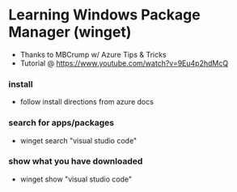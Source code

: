 # Learning Windows Package Manager (winget)  
- Thanks to MBCrump w/ Azure Tips & Tricks
- Tutorial @ https://www.youtube.com/watch?v=9Eu4p2hdMcQ

### install
- follow install directions from azure docs

### search for apps/packages
- winget search "visual studio code"

### show what you have downloaded
- winget show "visual studio code"
